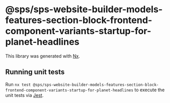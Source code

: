 # @sps/sps-website-builder-models-features-section-block-frontend-component-variants-startup-for-planet-headlines

This library was generated with [Nx](https://nx.dev).

## Running unit tests

Run `nx test @sps/sps-website-builder-models-features-section-block-frontend-component-variants-startup-for-planet-headlines` to execute the unit tests via [Jest](https://jestjs.io).
